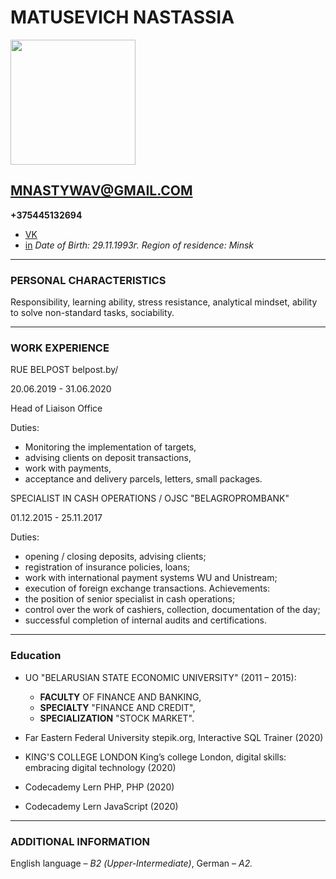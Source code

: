 # MATUSEVICH NASTASSIA 

<img src="https://sun9-37.userapi.com/c841134/v841134268/43621/snqPWKLys-Q.jpg" height="200" />

## MNASTYWAV@GMAIL.COM
**+375445132694**
- [VK](https://vk.com/matusevna)
- [in](https://www.linkedin.com/in/nastassia-matusevich-6587421b6/)
 *Date of Birth: 29.11.1993г.*
 *Region of residence: Minsk*
___

### PERSONAL CHARACTERISTICS
 
Responsibility, learning ability, stress resistance, analytical mindset, ability to solve non-standard tasks, sociability.
___
		
  ### WORK EXPERIENCE

RUE BELPOST
belpost.by/

20.06.2019 - 31.06.2020

Head of Liaison Office

Duties:
- Monitoring the implementation of targets, 
- advising clients on deposit transactions, 
- work with payments, 
- acceptance and delivery parcels, letters, small packages.


SPECIALIST IN CASH OPERATIONS / OJSC "BELAGROPROMBANK"

01.12.2015 - 25.11.2017

Duties:
- opening / closing deposits, advising clients;
- registration of insurance policies, loans;
- work with international payment systems WU and Unistream;
- execution of foreign exchange transactions.
Achievements:
- the position of senior specialist in cash operations;
- control over the work of cashiers, collection, documentation of the day;
- successful completion of internal audits and certifications.

___

### Education
- UO "BELARUSIAN STATE ECONOMIC UNIVERSITY" (2011 – 2015):
  	- **FACULTY** OF FINANCE AND BANKING,
  	- **SPECIALTY** "FINANCE AND CREDIT",
  	- **SPECIALIZATION** "STOCK MARKET".


- Far Eastern Federal University
stepik.org, Interactive SQL Trainer (2020)

- KING'S COLLEGE LONDON
King’s college London, digital skills: embracing digital technology (2020)

- Codecademy
Lern PHP, PHP (2020)

- Codecademy
Lern JavaScript (2020)
___


### ADDITIONAL INFORMATION
English language – *В2 (Upper-Intermediate)*, 
German – *А2.*
